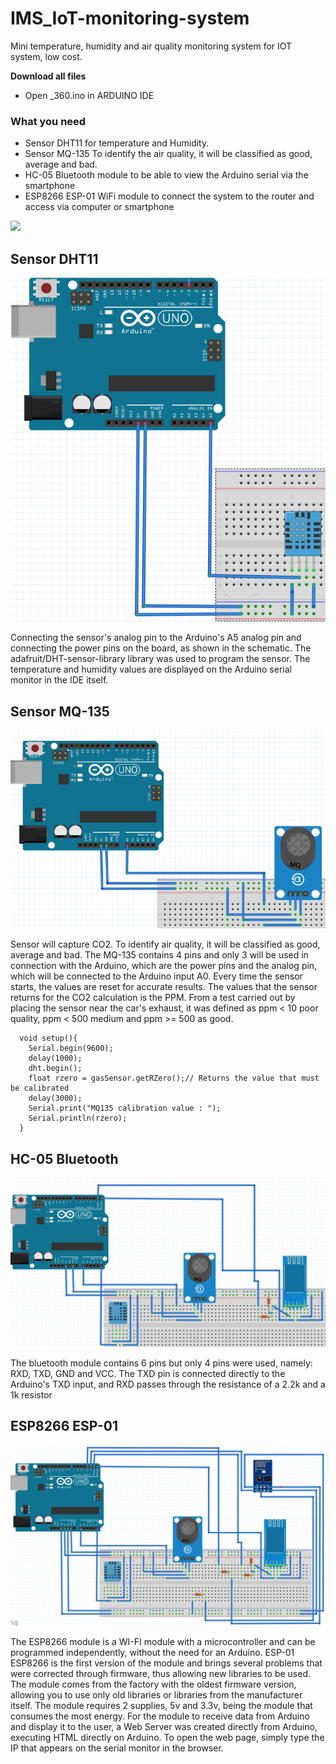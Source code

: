 # IMS_IoT-monitoring-system
Mini temperature, humidity and air quality monitoring system for IOT system, low cost.

**Download all files**
 * Open _360.ino in ARDUINO IDE

### **What you need**

* Sensor DHT11 for temperature and Humidity.
* Sensor MQ-135 To identify the air quality, it will be classified as good, average and bad.
* HC-05 Bluetooth module to be able to view the Arduino serial via the smartphone
* ESP8266 ESP-01 WiFi module to connect the system to the router and access via computer or smartphone



![](https://github.com/VictorIkeda/IMS_IoT-monitoring-system/blob/main/Images/arduinopf.jpg?raw=true)

## Sensor DHT11
![](https://github.com/VictorIkeda/IMS_IoT-monitoring-system/blob/main/Images/dht11S.png?raw=true)

Connecting the sensor's analog pin to the Arduino's A5 analog pin and connecting the power pins on the board, as shown in the schematic. The adafruit/DHT-sensor-library library was used to program the sensor. The temperature and humidity values are displayed on the Arduino serial monitor in the IDE itself.

## Sensor MQ-135
![](https://github.com/VictorIkeda/IMS_IoT-monitoring-system/blob/main/Images/mqs.png?raw=true)

Sensor will capture CO2. To identify air quality, it will be classified as good, average and bad. The MQ-135 contains 4 pins and only 3 will be used in connection with the Arduino, which are the power pins and the analog pin, which will be connected to the Arduino input A0. Every time the sensor starts, the values are reset for accurate results. The values that the sensor returns for the CO2 calculation is the PPM. From a test carried out by placing the sensor near the car's exhaust, it was defined as ppm < 10 poor quality, ppm < 500 medium and ppm >= 500 as good.

```
  void setup(){
    Serial.begin(9600);
    delay(1000);
    dht.begin();
    float rzero = gasSensor.getRZero();// Returns the value that must be calibrated
    delay(3000);
    Serial.print("MQ135 calibration value : ");
    Serial.println(rzero);
  }
```

## HC-05 Bluetooth
![](https://github.com/VictorIkeda/IMS_IoT-monitoring-system/blob/main/Images/metade.png?raw=true)

The bluetooth module contains 6 pins but only 4 pins were used, namely: RXD, TXD, GND and VCC. The TXD pin is connected directly to the Arduino's TXD input, and RXD passes through the resistance of a 2.2k and a 1k resistor

## ESP8266 ESP-01
![](https://github.com/VictorIkeda/IMS_IoT-monitoring-system/blob/main/Images/FULL.png?raw=true)

The ESP8266 module is a WI-FI module with a microcontroller and can be programmed independently, without the need for an Arduino. ESP-01 ESP8266 is the first version of the module and brings several problems that were corrected through firmware, thus allowing new libraries to be used. The module comes from the factory with the oldest firmware version, allowing you to use only old libraries or libraries from the manufacturer itself. The module requires 2 supplies, 5v and 3.3v, being the module that consumes the most energy. For the module to receive data from Arduino and display it to the user, a Web Server was created directly from Arduino, executing HTML directly on Arduino. To open the web page, simply type the IP that appears on the serial monitor in the browser.
